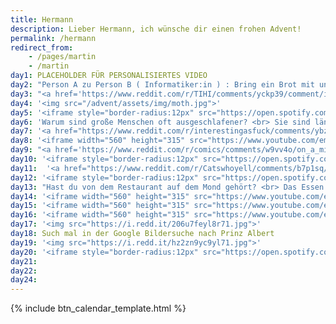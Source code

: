 ```yaml
---
title: Hermann
description: Lieber Hermann, ich wünsche dir einen frohen Advent!
permalink: /hermann
redirect_from:
    - /pages/martin 
    - /martin
day1: PLACEHOLDER FÜR PERSONALISIERTES VIDEO
day2: "Person A zu Person B ( Informatiker:in ) : Bring ein Brot mit und wenn sie frische Eier haben bring sechs .... <br> Person B kommt zurück mit sechs Broten, denn sie hatten frische Eier."
day3: "<a href='https://www.reddit.com/r/TIHI/comments/yckp39/comment/itmt0na/'>Klick! (Reddit Link)</a>"
day4: '<img src="/advent/assets/img/moth.jpg">'
day5: '<iframe style="border-radius:12px" src="https://open.spotify.com/embed/track/4JjPEOCqAsLBZ9VJYfhxlX?utm_source=generator" width="100%" height="380" frameBorder="0" allowfullscreen="" allow="autoplay; clipboard-write; encrypted-media; fullscreen; picture-in-picture" loading="lazy"></iframe>'
day6: 'Warum sind große Menschen oft ausgeschlafener? <br> Sie sind länger im Bett.'
day7: '<a href="https://www.reddit.com/r/interestingasfuck/comments/ybz2g7/this_briefcase_is_secretly_a_gun/itji2j3/">Klick! (Reddit Link)</a>'
day8: '<iframe width="560" height="315" src="https://www.youtube.com/embed/yS4jSxTlM_4" title="YouTube video player" frameborder="0" allow="accelerometer; clipboard-write; encrypted-media; gyroscope; picture-in-picture" allowfullscreen></iframe>'
day9: "<a href='https://www.reddit.com/r/comics/comments/w9vv4o/on_a_mission_oc/'>Klick für Emotionen</a>"
day10: '<iframe style="border-radius:12px" src="https://open.spotify.com/embed/track/0F1uwpAhOfcK0AHkQODdhM?utm_source=generator" width="100%" height="380" frameBorder="0" allowfullscreen="" allow="autoplay; clipboard-write; encrypted-media; fullscreen; picture-in-picture" loading="lazy"></iframe>'
day11:  '<a href="https://www.reddit.com/r/Catswhoyell/comments/b7p1sq/rububububu/">Klick für Cutie</a>'
day12: '<iframe style="border-radius:12px" src="https://open.spotify.com/embed/track/7v1XOSPvXC9Tir8xWAmHGw?utm_source=generator" width="100%" height="380" frameBorder="0" allowfullscreen="" allow="autoplay; clipboard-write; encrypted-media; fullscreen; picture-in-picture" loading="lazy"></iframe>'
day13: "Hast du von dem Restaurant auf dem Mond gehört? <br> Das Essen soll richtig gut sein aber hat keine Atmosphäre."
day14: '<iframe width="560" height="315" src="https://www.youtube.com/embed/tH_dfASP0UI" title="YouTube video player" frameborder="0" allow="accelerometer; autoplay; clipboard-write; encrypted-media; gyroscope; picture-in-picture" allowfullscreen></iframe>'
day15: '<iframe width="560" height="315" src="https://www.youtube.com/embed/J1A6rwZ6R-k" title="YouTube video player" frameborder="0" allow="accelerometer; autoplay; clipboard-write; encrypted-media; gyroscope; picture-in-picture" allowfullscreen></iframe>'
day16: '<iframe width="560" height="315" src="https://www.youtube.com/embed/CXPAAI3Q9wA" title="YouTube video player" frameborder="0" allow="accelerometer; autoplay; clipboard-write; encrypted-media; gyroscope; picture-in-picture" allowfullscreen></iframe>'
day17: '<img src="https://i.redd.it/206u7feyl8r71.jpg">'
day18: Such mal in der Google Bildersuche nach Prinz Albert
day19: '<img src="https://i.redd.it/hz2zn9yc9yl71.jpg">'
day20: '<iframe style="border-radius:12px" src="https://open.spotify.com/embed/track/3vkQ5DAB1qQMYO4Mr9zJN6?utm_source=generator" width="100%" height="380" frameBorder="0" allowfullscreen="" allow="autoplay; clipboard-write; encrypted-media; fullscreen; picture-in-picture" loading="lazy"></iframe>'
day21:
day22:
day24:
---
```


{% include btn_calendar_template.html %}